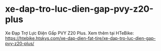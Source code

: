 # xe-dap-tro-luc-dien-gap-pvy-z20-plus
Xe Đạp Trợ Lực Điện Gấp PVY Z20 Plus.                                                                                                                         Xem thêm tại HTeBike: https://htebike.htskys.com/xe-dap-dien-fat-tire/xe-dap-tro-luc-dien-gap-pvy-z20-plus/
